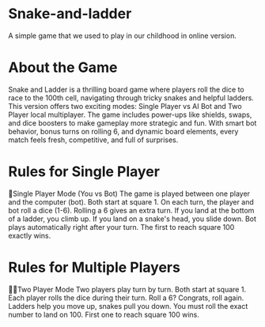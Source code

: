 # Snake-and-ladder
A simple game that we used to play in our childhood in online version.

# About the Game 
Snake and Ladder is a thrilling board game where players roll the dice to race to the 100th cell, navigating through tricky snakes and helpful ladders. This version offers two exciting modes: Single Player vs AI Bot and Two Player local multiplayer. The game includes power-ups like shields, swaps, and dice boosters to make gameplay more strategic and fun. With smart bot behavior, bonus turns on rolling 6, and dynamic board elements, every match feels fresh, competitive, and full of surprises.

# Rules for Single Player
🧍Single Player Mode (You vs Bot)
The game is played between one player and the computer (bot).
Both start at square 1.
On each turn, the player and bot roll a dice (1-6).
Rolling a 6 gives an extra turn.
If you land at the bottom of a ladder, you climb up.
If you land on a snake's head, you slide down.
Bot plays automatically right after your turn.
The first to reach square 100 exactly wins.

# Rules for Multiple Players

🧍🧍Two Player Mode
Two players play turn by turn.
Both start at square 1.
Each player rolls the dice during their turn.
Roll a 6? Congrats, roll again.
Ladders help you move up, snakes pull you down.
You must roll the exact number to land on 100.
First one to reach square 100 wins.